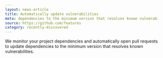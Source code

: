 ```yaml
---
layout: news-article
title: Automatically update vulnerabilities
meta: dependencies to the minimum version that resolves known vulnerabilities
source: https://github.com/features
category: recently-discovered
---
```


We monitor your project dependencies and automatically open pull requests to update dependencies to the minimum version that resolves known vulnerabilities.